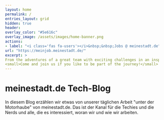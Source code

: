 ```yaml
---
layout: home
permalink: /
entries_layout: grid
hidden: true
header:
overlay_color: "#5e616c"
overlay_image: /assets/images/home-banner.png
actions:
- label: "<i class='fas fa-users'></i>&nbsp;&nbsp;Jobs @ meinestadt.de"
url: "https://meinjob.meinestadt.de/"
excerpt: >
From the adventures of a great team with exciting challenges in an inspiring environment.<br />
<small>Come and join us if you like to be part of the journey!</small>
---
```

# meinestadt.de Tech-Blog
In diesem Blog erzählen wir etwas von unserer täglichen Arbeit "unter der Motorhaube" von meinestadt.de. Das ist der Kanal für die Techies und die Nerds und alle, die es interessiert, woran wir und wie wir arbeiten.
